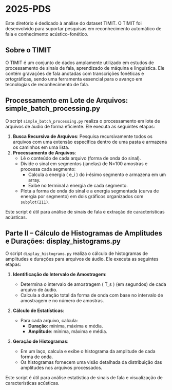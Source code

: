 # 2025-PDS

Este diretório é dedicado à análise do dataset TIMIT. O TIMIT foi desenvolvido para suportar pesquisas em reconhecimento automático de fala e conhecimento acústico-fonético.

## Sobre o TIMIT

O TIMIT é um conjunto de dados amplamente utilizado em estudos de processamento de sinais de fala, aprendizado de máquina e linguística. Ele contém gravações de fala anotadas com transcrições fonéticas e ortográficas, sendo uma ferramenta essencial para o avanço em tecnologias de reconhecimento de fala.
## Processamento em Lote de Arquivos: simple_batch_processing.py

O script `simple_batch_processing.py` realiza o processamento em lote de arquivos de áudio de forma eficiente. Ele executa as seguintes etapas:

1. **Busca Recursiva de Arquivos**: Pesquisa recursivamente todos os arquivos com uma extensão específica dentro de uma pasta e armazena os caminhos em uma lista.
2. **Processamento de Arquivos**:
    - Lê o conteúdo de cada arquivo (forma de onda do sinal).
    - Divide o sinal em segmentos (janelas) de N=100 amostras e processa cada segmento:
      - Calcula a energia \( e_i \) do i-ésimo segmento e armazena em um array.
      - Exibe no terminal a energia de cada segmento.
    - Plota a forma de onda do sinal e a energia segmentada (curva de energia por segmento) em dois gráficos organizados com `subplot(211)`.

Este script é útil para análise de sinais de fala e extração de características acústicas.

## Parte II – Cálculo de Histogramas de Amplitudes e Durações: display_histograms.py

O script `display_histograms.py` realiza o cálculo de histogramas de amplitudes e durações para arquivos de áudio. Ele executa as seguintes etapas:

1. **Identificação do Intervalo de Amostragem**:
    - Determina o intervalo de amostragem \( T_s \) (em segundos) de cada arquivo de áudio.
    - Calcula a duração total da forma de onda com base no intervalo de amostragem e no número de amostras.

2. **Cálculo de Estatísticas**:
    - Para cada arquivo, calcula:
        - **Duração**: mínima, máxima e média.
        - **Amplitude**: mínima, máxima e média.

3. **Geração de Histogramas**:
    - Em um laço, calcula e exibe o histograma da amplitude de cada forma de onda.
    - Os histogramas fornecem uma visão detalhada da distribuição das amplitudes nos arquivos processados.

Este script é útil para análise estatística de sinais de fala e visualização de características acústicas.